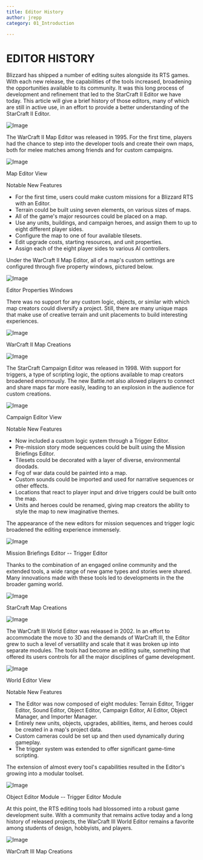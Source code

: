 ```yaml
---
title: Editor History
author: jrepp
category: 01_Introduction

---
```

EDITOR HISTORY
==============

Blizzard has shipped a number of editing suites alongside its RTS games.
With each new release, the capabilities of the tools increased,
broadening the opportunities available to its community. It was this
long process of development and refinement that led to the StarCraft II
Editor we have today. This article will give a brief history of those
editors, many of which are still in active use, in an effort to provide
a better understanding of the StarCraft II Editor.

![Image](./017_Editor_History/image2.png)

The WarCraft II Map Editor was released in 1995. For the first time,
players had the chance to step into the developer tools and create their
own maps, both for melee matches among friends and for custom campaigns.

![Image](./017_Editor_History/image3.png)

Map Editor View

Notable New Features

-   For the first time, users could make custom missions for a Blizzard
    RTS with an Editor.
-   Terrain could be built using seven elements, on various sizes of
    maps.
-   All of the game's major resources could be placed on a map.
-   Use any units, buildings, and campaign heroes, and assign them to up
    to eight different player sides.
-   Configure the map to one of four available tilesets.
-   Edit upgrade costs, starting resources, and unit properties.
-   Assign each of the eight player sides to various AI controllers.

Under the WarCraft II Map Editor, all of a map's custom settings are
configured through five property windows, pictured below.

![Image](./017_Editor_History/image4.png)

Editor Properties Windows

There was no support for any custom logic, objects, or similar with
which map creators could diversify a project. Still, there are many
unique maps that make use of creative terrain and unit placements to
build interesting experiences.

![Image](./017_Editor_History/image5.png)

WarCraft II Map Creations

![Image](./017_Editor_History/image6.png)

The StarCraft Campaign Editor was released in 1998. With support for
triggers, a type of scripting logic, the options available to map
creators broadened enormously. The new Battle.net also allowed players
to connect and share maps far more easily, leading to an explosion in
the audience for custom creations.

![Image](./017_Editor_History/image7.png)

Campaign Editor View

Notable New Features

-   Now included a custom logic system through a Trigger Editor.
-   Pre-mission story mode sequences could be built using the Mission
    Briefings Editor.
-   Tilesets could be decorated with a layer of diverse, environmental
    doodads.
-   Fog of war data could be painted into a map.
-   Custom sounds could be imported and used for narrative sequences or
    other effects.
-   Locations that react to player input and drive triggers could be
    built onto the map.
-   Units and heroes could be renamed, giving map creators the ability
    to style the map to new imaginative themes.

The appearance of the new editors for mission sequences and trigger
logic broadened the editing experience immensely.

![Image](./017_Editor_History/image8.png)

Mission Briefings Editor -- Trigger Editor

Thanks to the combination of an engaged online community and the
extended tools, a wide range of new game types and stories were shared.
Many innovations made with these tools led to developments in the the
broader gaming world.

![Image](./017_Editor_History/image9.png)

StarCraft Map Creations

![Image](./017_Editor_History/image10.png)

The WarCraft III World Editor was released in 2002. In an effort to
accommodate the move to 3D and the demands of WarCraft III, the Editor
grew to such a level of versatility and scale that it was broken up into
separate modules. The tools had become an editing suite, something that
offered its users controls for all the major disciplines of game
development.

![Image](./017_Editor_History/image11.png)

World Editor View

Notable New Features

-   The Editor was now composed of eight modules: Terrain Editor,
    Trigger Editor, Sound Editor, Object Editor, Campaign Editor, AI
    Editor, Object Manager, and Importer Manager.
-   Entirely new units, objects, upgrades, abilities, items, and heroes
    could be created in a map's project data.
-   Custom cameras could be set up and then used dynamically during
    gameplay.
-   The trigger system was extended to offer significant game-time
    scripting.

The extension of almost every tool's capabilities resulted in the
Editor's growing into a modular toolset.

![Image](./017_Editor_History/image12.png)

Object Editor Module -- Trigger Editor Module

At this point, the RTS editing tools had blossomed into a robust game
development suite. With a community that remains active today and a long
history of released projects, the WarCraft III World Editor remains a
favorite among students of design, hobbyists, and players.

![Image](./017_Editor_History/image13.png)

WarCraft III Map Creations
